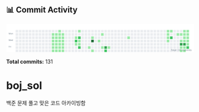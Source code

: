 <!-- HEATMAP:START -->
## 📊 Commit Activity

![Commit Heatmap](./heatmap.svg)

**Total commits:** 131
<!-- HEATMAP:END -->

# boj_sol
백준 문제 풀고 맞은 코드 아카이빙함
